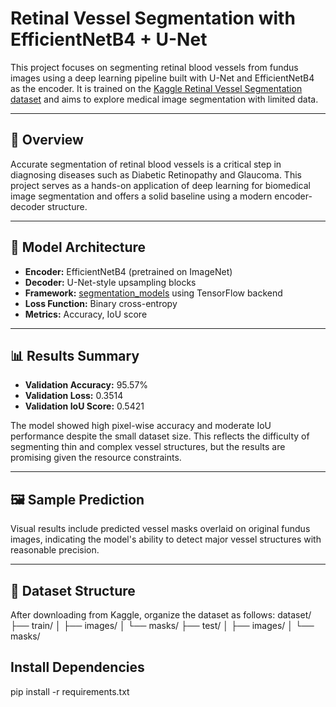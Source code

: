 # Retinal Vessel Segmentation with EfficientNetB4 + U-Net

This project focuses on segmenting retinal blood vessels from fundus images using a deep learning pipeline built with U-Net and EfficientNetB4 as the encoder. It is trained on the [Kaggle Retinal Vessel Segmentation dataset](https://www.kaggle.com/datasets/ipythonx/vessel-dataset) and aims to explore medical image segmentation with limited data.

---

## 🚀 Overview

Accurate segmentation of retinal blood vessels is a critical step in diagnosing diseases such as Diabetic Retinopathy and Glaucoma. This project serves as a hands-on application of deep learning for biomedical image segmentation and offers a solid baseline using a modern encoder-decoder structure.

---

## 🧠 Model Architecture

- **Encoder:** EfficientNetB4 (pretrained on ImageNet)
- **Decoder:** U-Net-style upsampling blocks
- **Framework:** [segmentation_models](https://github.com/qubvel/segmentation_models) using TensorFlow backend
- **Loss Function:** Binary cross-entropy
- **Metrics:** Accuracy, IoU score

---

## 📊 Results Summary

- **Validation Accuracy:** 95.57%
- **Validation Loss:** 0.3514  
- **Validation IoU Score:** 0.5421

The model showed high pixel-wise accuracy and moderate IoU performance despite the small dataset size. This reflects the difficulty of segmenting thin and complex vessel structures, but the results are promising given the resource constraints.

---

## 🖼️ Sample Prediction

Visual results include predicted vessel masks overlaid on original fundus images, indicating the model's ability to detect major vessel structures with reasonable precision.

---

## 📁 Dataset Structure

After downloading from Kaggle, organize the dataset as follows:
dataset/
├── train/
│ ├── images/
│ └── masks/
├── test/
│ ├── images/
│ └── masks/

## Install Dependencies
pip install -r requirements.txt

